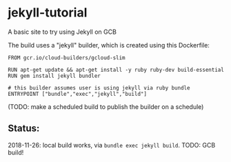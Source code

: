# jekyll-tutorial
A basic site to try using Jekyll on GCB

The build uses a "jekyll" builder, which is created using this Dockerfile:
```
FROM gcr.io/cloud-builders/gcloud-slim

RUN apt-get update && apt-get install -y ruby ruby-dev build-essential
RUN gem install jekyll bundler

# this builder assumes user is using jekyll via ruby bundle
ENTRYPOINT ["bundle","exec","jekyll","build"]
```
(TODO: make a scheduled build to publish the builder on a schedule)

## Status:
2018-11-26: local build works, via `bundle exec jekyll build`. TODO: GCB build!
